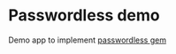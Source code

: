 # Passwordless demo

Demo app to implement [passwordless gem](https://github.com/mikker/passwordless)
